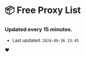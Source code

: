 # :package: Free Proxy List
### Updated every 15 minutes.

- Last updated: `2024-09-26 13:45`

:heart:
